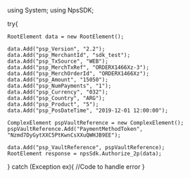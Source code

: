 using System;
using NpsSDK;

try{

    RootElement data = new RootElement();

    data.Add("psp_Version", "2.2");
    data.Add("psp_MerchantId", "sdk_test");
    data.Add("psp_TxSource", "WEB");
    data.Add("psp_MerchTxRef", "ORDERX1466Xz-3");
    data.Add("psp_MerchOrderId", "ORDERX1466Xz");
    data.Add("psp_Amount", "15050");
    data.Add("psp_NumPayments", "1");
    data.Add("psp_Currency", "032");
    data.Add("psp_Country", "ARG");
    data.Add("psp_Product", "5");
    data.Add("psp_PosDateTime", "2019-12-01 12:00:00");

    ComplexElement pspVaultReference = new ComplexElement();
    pspVaultReference.Add("PaymentMethodToken", "Nzmd7DyGytXXC5PtKwnCsXXuQWHJB9EE");

    data.Add("psp_VaultReference", pspVaultReference);
    RootElement response = npsSdk.Authorize_2p(data);

}
catch (Exception ex){
    //Code to handle error
}

